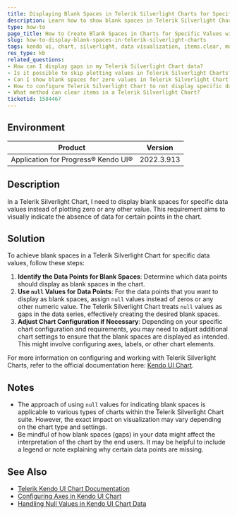 ```yaml
---
title: Displaying Blank Spaces in Telerik Silverlight Charts for Specific Data Values
description: Learn how to show blank spaces in Telerik Silverlight Charts for certain data values instead of plotting zero or any value.
type: how-to
page_title: How to Create Blank Spaces in Charts for Specific Values with Telerik Silverlight Charts
slug: how-to-display-blank-spaces-in-telerik-silverlight-charts
tags: kendo ui, chart, silverlight, data visualization, items.clear, multi axis
res_type: kb
related_questions: 
- How can I display gaps in my Telerik Silverlight Chart data?
- Is it possible to skip plotting values in Telerik Silverlight Charts?
- Can I show blank spaces for zero values in Telerik Silverlight Chart?
- How to configure Telerik Silverlight Chart to not display specific data points?
- What method can clear items in a Telerik Silverlight Chart?
ticketid: 1584467
---
```


## Environment

| Product | Version  |
|---|---|
| Application for Progress® Kendo UI® | 2022.3.913 |

## Description

In a Telerik Silverlight Chart, I need to display blank spaces for specific data values instead of plotting zero or any other value. This requirement aims to visually indicate the absence of data for certain points in the chart.

## Solution

To achieve blank spaces in a Telerik Silverlight Chart for specific data values, follow these steps:

1. **Identify the Data Points for Blank Spaces**: Determine which data points should display as blank spaces in the chart.
2. **Use `null` Values for Data Points**: For the data points that you want to display as blank spaces, assign `null` values instead of zeros or any other numeric value. The Telerik Silverlight Chart treats `null` values as gaps in the data series, effectively creating the desired blank spaces.
3. **Adjust Chart Configuration if Necessary**: Depending on your specific chart configuration and requirements, you may need to adjust additional chart settings to ensure that the blank spaces are displayed as intended. This might involve configuring axes, labels, or other chart elements.

For more information on configuring and working with Telerik Silverlight Charts, refer to the official documentation here: [Kendo UI Chart](http://demos.telerik.com/kendo-ui/bar-charts/multiple-axes).

## Notes

- The approach of using `null` values for indicating blank spaces is applicable to various types of charts within the Telerik Silverlight Chart suite. However, the exact impact on visualization may vary depending on the chart type and settings.
- Be mindful of how blank spaces (gaps) in your data might affect the interpretation of the chart by the end users. It may be helpful to include a legend or note explaining why certain data points are missing.

## See Also

- [Telerik Kendo UI Chart Documentation](https://docs.telerik.com/kendo-ui/controls/charts/overview)
- [Configuring Axes in Kendo UI Chart](https://docs.telerik.com/kendo-ui/controls/charts/how-to/various/configure-axes)
- [Handling Null Values in Kendo UI Chart Data](https://docs.telerik.com/kendo-ui/knowledge-base/chart-handle-null-values)
